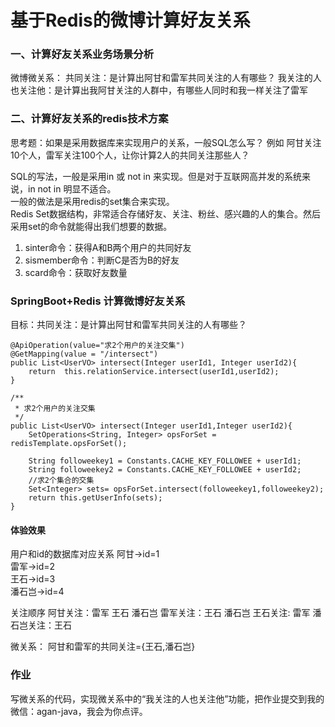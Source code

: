 
# 基于Redis的微博计算好友关系
### 一、计算好友关系业务场景分析
 微博微关系：
 共同关注：是计算出阿甘和雷军共同关注的人有哪些？
 我关注的人也关注他：是计算出我阿甘关注的人群中，有哪些人同时和我一样关注了雷军

### 二、计算好友关系的redis技术方案
思考题：如果是采用数据库来实现用户的关系，一般SQL怎么写？ 例如 阿甘关注10个人，雷军关注100个人，让你计算2人的共同关注那些人？

SQL的写法，一般是采用in 或 not in 来实现。但是对于互联网高并发的系统来说，in  not in 明显不适合。  
一般的做法是采用redis的set集合来实现。  
Redis Set数据结构，非常适合存储好友、关注、粉丝、感兴趣的人的集合。然后采用set的命令就能得出我们想要的数据。  
1. sinter命令：获得A和B两个用户的共同好友  
2. sismember命令：判断C是否为B的好友  
3. scard命令：获取好友数量  




### SpringBoot+Redis 计算微博好友关系
目标：共同关注：是计算出阿甘和雷军共同关注的人有哪些？
``` 
@ApiOperation(value="求2个用户的关注交集")
@GetMapping(value = "/intersect")
public List<UserVO> intersect(Integer userId1, Integer userId2){
    return  this.relationService.intersect(userId1,userId2);
}
``` 
``` 
/**
 * 求2个用户的关注交集
 */
public List<UserVO> intersect(Integer userId1,Integer userId2){
    SetOperations<String, Integer> opsForSet = redisTemplate.opsForSet();

    String followeekey1 = Constants.CACHE_KEY_FOLLOWEE + userId1;
    String followeekey2 = Constants.CACHE_KEY_FOLLOWEE + userId2;
    //求2个集合的交集
    Set<Integer> sets= opsForSet.intersect(followeekey1,followeekey2);
    return this.getUserInfo(sets);
}
```
 
#### 体验效果
用户和id的数据库对应关系
阿甘->id=1  
雷军->id=2  
王石->id=3  
潘石岂->id=4  

关注顺序
阿甘关注：雷军 王石 潘石岂
雷军关注：王石 潘石岂
王石关注: 雷军
潘石岂关注：王石

微关系： 
阿甘和雷军的共同关注={王石,潘石岂}  

### 作业
写微关系的代码，实现微关系中的“我关注的人也关注他”功能，把作业提交到我的微信：agan-java，我会为你点评。


